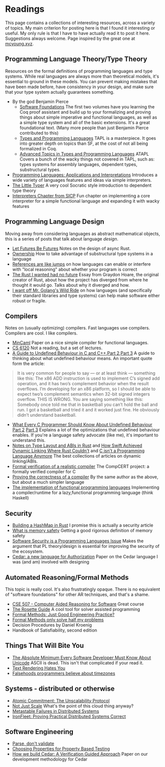 # Readings
This page contains a collections of interesting resources, across a
variety of topics. My main criterion for posting here is that I found it
interesting or useful. My only rule is that I have to have actually read
it to post it here. Suggestions always welcome. Page inspired by the
great one at [mcyoung.xyz](https://mcyoung.xyz/syllabus).

## Programming Language Theory/Type Theory
Resources on the formal definitions of programming languages and type
systems. While real languages are always more than theoretical models,
it's essential to ground in these models. You can prevent making
mistakes that have been made before, have consistency in your design, 
and make sure that your type system actually guarantees something.

* By the god Benjamin Pierce
    * [Software Foundations](https://softwarefoundations.cis.upenn.edu) The first two volumes have you learning the Coq
      proof assistant and build up to your formalizing and proving
      things about simple imperative and functional languages, as well as
      a simple type system and all of the basic extensions. It's a great
      foundational text. (Many more people than just Benjamin Pierce
      contributed to this)
    * [Types and Programming Languages](https://www.cis.upenn.edu/~bcpierce/tapl/) 
        TAPL is a masterpiece. It goes into greater depth on topics than
        SF, at the cost of not all being formalized in Coq.
    * [Advanced Topics in Types and Programming Languages](https://www.cis.upenn.edu/~bcpierce/attapl/) 
        ATAPL Covers a bunch of the wacky things not covered in TAPL,
        such as: types systems for assembly languages, dependent types, substructural
        types.
* [Programming Languages: Applications and
  Interpretations](https://www.plai.org/3/2/PLAI%20Version%203.2.2%20electronic.pdf)
  Introduces a wide variety of languages features and ideas via simple interpreters.
* [The Little Typer](https://thelittletyper.com/) A very cool Socratic
  style introduction to dependent type theory
* [Interpreters Chapter from
  SICP](https://mitp-content-server.mit.edu/books/content/sectbyfn/books_pres_0/6515/sicp.zip/full-text/book/book-Z-H-25.html#%_chap_4)
  Fun chapter on implementing a core interpreter for a simple functional
  language and expanding it with wacky features

## Programming Language Design
Moving away from considering languages as abstract mathematical objects,
this is a series of posts that talk about language _design_. 

* [Let Futures Be
  Futures](https://without.boats/blog/let-futures-be-futures/) Notes on
  the design of async Rust.
* [Ownership](https://without.boats/blog/ownership/) How to take
  advantage of substructural type systems in a language
* [References are like
  jumps](https://without.boats/blog/references-are-like-jumps/) on
  how languages can enable or interfere with "local reasoning" about
  whether your program is correct
* [The Rust I wanted had no
  future](https://graydon2.dreamwidth.org/307291.html) Essay from
  Graydon Hoare, the original creator of Rust, about how the project has
  diverged from where he thought it would go. Talks about why it
  diverged and how.
* [I want off Mr. Golang's Wild
  Ride](https://fasterthanli.me/articles/i-want-off-mr-golangs-wild-ride) on how languages 
    (and specifically their standard libraries and type systems) can
    help make software either robust or fragile.

## Compilers
Notes on (usually optimizing) compilers. Fast languages use compilers.
Compilers are cool. I like compilers.

* [MinCaml](https://esumii.github.io/min-caml/paper.pdf) Paper on a nice
  simple compiler for functional languages.
* [CS
  6120](https://www.cs.cornell.edu/courses/cs6120/2020fa/self-guided/)
  Not a reading, but a set of lectures. 
* [A Guide to Undefined Behaviour in C and
  C++](https://blog.regehr.org/archives/213),[Part
  2](https://blog.regehr.org/archives/226),[Part 3](https://blog.regehr.org/archives/232) A guide to thinking about what undefined behaviour means.
  An important quote form the article:

> It is very common for people to say — or at least think — something like this:
> The x86 ADD instruction is used to implement C’s signed add operation, and it has two’s complement behavior when the result overflows. I’m developing for an x86 platform, so I should be able to expect two’s complement semantics when 32-bit signed integers overflow.
> THIS IS WRONG. You are saying something like this:
> Somebody once told me that in basketball you can’t hold the ball and run. I got a basketball and tried it and it worked just fine. He obviously didn’t understand basketball.

* [What Every C Programmer Should Know About Undefined
  Behaviour](https://blog.llvm.org/2011/05/what-every-c-programmer-should-know.html) [Part 2](https://blog.llvm.org/2011/05/what-every-c-programmer-should-know_14.html) [Part 3](https://blog.llvm.org/2011/05/what-every-c-programmer-should-know_21.html)
    Explains a lot of the optimizations that undefined behaviour
    enables. If you're a language safety advocate (like me), it's important to understand this.
* [Notes on Type Layout and ABIs in
  Rust](https://faultlore.com/blah/rust-layouts-and-abis/) and [How
  Swift Achieved Dynamic Linking Where Rust
  Couldn't](https://faultlore.com/blah/swift-abi/) and [C isn't a
  Programming Language
  Anymore](https://faultlore.com/blah/c-isnt-a-language/) The best
  collections of articles on dynamic linking/ABIs.
* [Formal verification of a realistic
  compiler](https://xavierleroy.org/publi/compcert-CACM.pdf) The
  CompCERT project: a formally verified compiler for C
* [Proving the correctness of a
  compiler](https://xavierleroy.org/courses/EUTypes-2019/) By the same
  author as the above, but about a much simpler language
* [The implementation of functional programming
  languages](https://www.microsoft.com/en-us/research/wp-content/uploads/1987/01/slpj-book-1987-small.pdf)
  Implementing a compiler/runtime for a lazy,functional programming
  language (think Haskell)

## Security 
* [Building a HashMap in
  Rust](https://cglab.ca/~abeinges/blah/robinhood-part-1/) I promise
  this is actually a security article
* [What is memory
  safety](http://www.pl-enthusiast.net/2014/07/21/memory-safety/)
  Getting a good rigorous definition of memory safety
* [Software Security is a Programming Languages
  Issue](http://www.pl-enthusiast.net/2018/08/13/security-programming-languages-issue/)
  Makes the argument that PL theory/design is essential for improving
  the security of the ecosystem.
* [Cedar: a new language for
  Authorization](https://arxiv.org/pdf/2403.04651) Paper on the Cedar
  language I was (and am) involved with designing

## Automated Reasoning/Formal Methods
This topic is really cool. It's also frustratingly opaque. There is no
equivalent of "software foundations" for other AR techniques, and that's a
shame.

* [CSE 507 - Computer Aided Reasoning for
  Software](https://courses.cs.washington.edu/courses/cse507/21au/calendar.html)
  Great course
* [The Rosette
  Guide](https://docs.racket-lang.org/rosette-guide/index.html) A cool
  tool for solver assisted programming
* [Formal Methods: Just Good Engineering
  Practice?](https://brooker.co.za/blog/2024/04/17/formal.html) 
* [Formal Methods only solve half my
  problems](https://brooker.co.za/blog/2022/06/02/formal.html)
* Decision Procedures by Daniel Kroenig
* Handbook of Satisfiability, second edition

## Things That Will Bite You
* [The Absolute Minimum Every Software Developer Must Know About
  Unicode](https://tonsky.me/blog/unicode/) ASCII is dead. This isn't
  that complicated if your read it.
* [Text Rendering Hates You](https://faultlore.com/blah/text-hates-you/)
* [Falsehoods programmers believe about
  timezones](https://infiniteundo.com/post/25326999628/falsehoods-programmers-believe-about-time)

## Systems - distributed or otherwise
* [Atomic Commitment: The Unscalability
  Protocol](https://brooker.co.za/blog/2022/10/04/commitment.html)
* [Not Just Scale](https://brooker.co.za/blog/2024/06/04/scale.html)
  What's the point of this cloud thing anyway?
* [Metastable Failures in Distributed
  Systems](https://sigops.org/s/conferences/hotos/2021/papers/hotos21-s11-bronson.pdf)
* [IronFleet: Proving Practical Distributed Systems
  Correct](https://www.cs.columbia.edu/~junfeng/17sp-e6121/papers/ironfleet.pdf)


## Software Engineering
* [Parse, don't
  validate](https://lexi-lambda.github.io/blog/2019/11/05/parse-don-t-validate/)
* [Choosing Properties for Property Based
  Testing](https://fsharpforfunandprofit.com/posts/property-based-testing-2/)
* [How we build Cedar: A Verification Guided
  Approach](https://arxiv.org/pdf/2407.01688) Paper on our development
  methodology for Cedar
